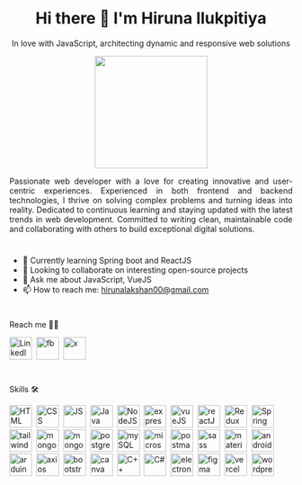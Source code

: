 <h1 align="center">Hi there 👋 I'm Hiruna Ilukpitiya</h1>
<p align = "center" >In love with JavaScript, architecting dynamic and responsive web solutions</p>

<div id="header" align="center">
  <img src="https://media.giphy.com/media/v1.Y2lkPTc5MGI3NjExZWFxZXZmeXYwenVzbTFxcHF0djB5cm9ydGxudXpicnY4eHlyNmp1ZyZlcD12MV9pbnRlcm5hbF9naWZfYnlfaWQmY3Q9cw/zhYSVCirREeIZtONCI/giphy.gif" width="200"/>
</div>

<p align = "justify">Passionate web developer with a love for creating innovative and user-centric experiences. Experienced in both frontend and backend technologies, I thrive on solving complex problems and turning ideas into reality. Dedicated to continuous learning and staying updated with the latest trends in web development. Committed to writing clean, maintainable code and collaborating with others to build exceptional digital solutions.</p>
<h1 align = "center"></h1>

- 🌱 Currently learning Spring boot and ReactJS
- 👯 Looking to collaborate on interesting open-source projects
- 💬 Ask me about JavaScript, VueJS
- 📫 How to reach me: hirunalakshan00@gmail.com

<!-- ![GitHub Stats](https://github-readme-stats.vercel.app/api?username=HirunaIlukpitiya&show_icons=true&theme=radical)
[![GitHub Streak](https://github-readme-streak-stats.herokuapp.com?user=HirunaIlukpitiya&theme=blueberry&date_format=M%20j%5B%2C%20Y%5D)](https://git.io/streak-stats)
![GitHub Langs](https://github-readme-stats.vercel.app/api/top-langs/?username=HirunaIlukpitiya&layout=compact&theme=blue-green) -->
<h1></h1>

   Reach me 🏃🏼
<div>
  <a href="https://www.linkedin.com"><img src="https://cdn4.iconfinder.com/data/icons/miu-black-social-2/60/linkedin-512.png" title="LinkedIn" alt="LinkedIn" width="40" height="40"/></a>&nbsp;
  <a href="https://www.facebook.com"><img src="https://cdn3.iconfinder.com/data/icons/social-media-black-white-2/512/BW_Facebook_glyph_svg-512.png" title="fb" alt="fb" width="40" height="40"/></a>&nbsp;
  <a href="#"><img src="https://cdn4.iconfinder.com/data/icons/social-media-black-white-2/1227/X-512.png" title="x" alt="x" width="40" height="40"/></a>&nbsp;
</div>
<h1></h1>


  Skills 🛠
<div>
  <img src="https://cdn.jsdelivr.net/gh/devicons/devicon@latest/icons/html5/html5-original.svg" title="HTML" alt="HTML" width="40" height="40"/>&nbsp;
  <img src="https://cdn.jsdelivr.net/gh/devicons/devicon@latest/icons/css3/css3-original.svg" title="CSS" alt="CSS" width="40" height="40"/>&nbsp;
  <img src="https://cdn.jsdelivr.net/gh/devicons/devicon@latest/icons/javascript/javascript-original.svg" title="JS" alt="JS" width="40" height="40"/>&nbsp;
  <img src="https://cdn.jsdelivr.net/gh/devicons/devicon@latest/icons/java/java-original.svg" title="Java" alt="Java" width="40" height="40"/>&nbsp;
  <img src="https://cdn.jsdelivr.net/gh/devicons/devicon@latest/icons/nodejs/nodejs-original-wordmark.svg" title="NodeJS" alt="NodeJS" width="40" height="40"/>&nbsp;
  <img src="https://cdn.jsdelivr.net/gh/devicons/devicon@latest/icons/express/express-original.svg" title="expressJS" alt="expressJS" width="40" height="40"/>&nbsp;
  <img src="https://cdn.jsdelivr.net/gh/devicons/devicon@latest/icons/vuejs/vuejs-original.svg" title="vueJS" alt="vueJS" width="40" height="40"/>&nbsp;
  <img src="https://cdn.jsdelivr.net/gh/devicons/devicon@latest/icons/react/react-original.svg" title="reactJS" alt="reactJS" width="40" height="40"/>&nbsp;
  <img src="https://cdn.jsdelivr.net/gh/devicons/devicon@latest/icons/redux/redux-original.svg" title="Redux" alt="Redux" width="40" height="40"/>&nbsp;
  <img src="https://cdn.jsdelivr.net/gh/devicons/devicon@latest/icons/spring/spring-original.svg" title="Spring boot" alt="Spring boot" width="40" height="40"/>&nbsp;
  <img src="https://cdn.jsdelivr.net/gh/devicons/devicon@latest/icons/tailwindcss/tailwindcss-original.svg" title="tailwindCSS" alt="tailwindCSS" width="40" height="40"/>&nbsp;
  <img src="https://cdn.jsdelivr.net/gh/devicons/devicon@latest/icons/mongodb/mongodb-original.svg" title="mongodb" alt="mongodb" width="40" height="40"/>&nbsp;
  <img src="https://cdn.jsdelivr.net/gh/devicons/devicon@latest/icons/mongoose/mongoose-original.svg" title="mongoose" alt="mongoose" width="40" height="40"/>&nbsp;
  <img src="https://cdn.jsdelivr.net/gh/devicons/devicon@latest/icons/postgresql/postgresql-plain.svg" title="postgreSQL" alt="postgreSQL" width="40" height="40"/>&nbsp;
  <img src="https://cdn.jsdelivr.net/gh/devicons/devicon@latest/icons/mysql/mysql-original.svg" title="mySQL" alt="mySQL" width="40" height="40"/>&nbsp;
  <img src="https://cdn.jsdelivr.net/gh/devicons/devicon@latest/icons/microsoftsqlserver/microsoftsqlserver-plain.svg" title="microsoftsqlserver" alt="microsoftsqlserver" width="40" height="40"/>&nbsp;
  <img src="https://cdn.jsdelivr.net/gh/devicons/devicon@latest/icons/postman/postman-original.svg" title="postman" alt="postman" width="40" height="40"/>&nbsp;
  <img src="https://cdn.jsdelivr.net/gh/devicons/devicon@latest/icons/sass/sass-original.svg" title="sass" alt="sass" width="40" height="40"/>&nbsp;
  <img src="https://cdn.jsdelivr.net/gh/devicons/devicon@latest/icons/materialui/materialui-original.svg" title="materialui" alt="materialui" width="40" height="40"/>&nbsp;
  <img src="https://cdn.jsdelivr.net/gh/devicons/devicon@latest/icons/androidstudio/androidstudio-original.svg" title="androidstudio" alt="androidstudio" width="40" height="40"/>&nbsp;
  <img src="https://cdn.jsdelivr.net/gh/devicons/devicon@latest/icons/arduino/arduino-original.svg" title="arduino" alt="arduino" width="40" height="40"/>&nbsp;
  <img src="https://cdn.jsdelivr.net/gh/devicons/devicon@latest/icons/axios/axios-plain.svg" title="axios" alt="axios" width="40" height="40"/>&nbsp;
  <img src="https://cdn.jsdelivr.net/gh/devicons/devicon@latest/icons/bootstrap/bootstrap-original.svg" title="bootstrap" alt="bootstrap" width="40" height="40"/>&nbsp;
  <img src="https://cdn.jsdelivr.net/gh/devicons/devicon@latest/icons/canva/canva-original.svg" title="canva" alt="canva" width="40" height="40"/>&nbsp;
  <img src="https://cdn.jsdelivr.net/gh/devicons/devicon@latest/icons/cplusplus/cplusplus-original.svg" title="C++" alt="C++" width="40" height="40"/>&nbsp;
  <img src="https://cdn.jsdelivr.net/gh/devicons/devicon@latest/icons/csharp/csharp-original.svg" title="C#" alt="C#" width="40" height="40"/>&nbsp;
  <img src="https://cdn.jsdelivr.net/gh/devicons/devicon@latest/icons/electron/electron-original.svg" title="electronJS" alt="electronJS" width="40" height="40"/>&nbsp;
  <img src="https://cdn.jsdelivr.net/gh/devicons/devicon@latest/icons/figma/figma-original.svg" title="figma" alt="figma" width="40" height="40"/>&nbsp;
  <img src="https://cdn.jsdelivr.net/gh/devicons/devicon@latest/icons/vercel/vercel-original.svg" title="vercel" alt="vercel" width="40" height="40"/>&nbsp;
  <img src="https://cdn.jsdelivr.net/gh/devicons/devicon@latest/icons/wordpress/wordpress-plain.svg" title="wordpress" alt="wordpress" width="40" height="40"/>&nbsp;
</div>






